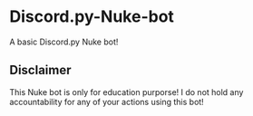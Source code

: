 # Discord.py-Nuke-bot

A basic Discord.py Nuke bot!

## Disclaimer

This Nuke bot is only for education purporse! I do not hold any accountability for any of your actions using this bot!
